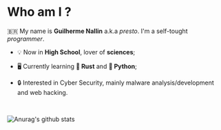 # Who am I ?

🇧🇷 My name is **Guilherme Nallin** a.k.a _presto_. I'm a self-tought _programmer_.

- 💡 Now in **High School**, lover of **sciences**;

- 🖥️ Currently learning **🦀 Rust** and **🐍 Python**;

- 🔒 Interested in Cyber Security, mainly malware analysis/development and web hacking.

<br>

![Anurag's github stats](https://github-readme-stats.vercel.app/api?username=nallinguilherme&show_icons=true&theme=radical)
